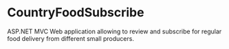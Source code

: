 CountryFoodSubscribe
====================

ASP.NET MVC Web application allowing to review and subscribe for regular food delivery from different small producers.
